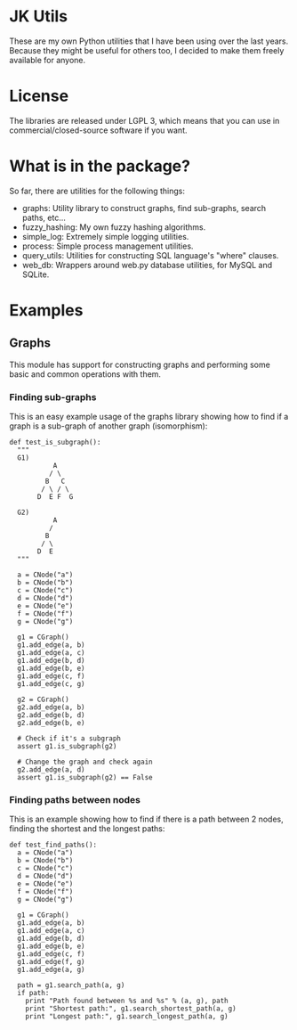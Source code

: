 # JK Utils

These are my own Python utilities that I have been using over the last years. Because they might be useful for others too, I decided to make them freely available for anyone.

# License

The libraries are released under LGPL 3, which means that you can use in commercial/closed-source software if you want.

# What is in the package?

So far, there are utilities for the following things:

  * graphs: Utility library to construct graphs, find sub-graphs, search paths, etc...
  * fuzzy_hashing: My own fuzzy hashing algorithms.
  * simple_log: Extremely simple logging utilities.
  * process: Simple process management utilities.
  * query_utils: Utilities for constructing SQL language's "where" clauses.
  * web_db: Wrappers around web.py database utilities, for MySQL and SQLite.

# Examples

## Graphs

This module has support for constructing graphs and performing some basic and common operations with them.

### Finding sub-graphs

This is an easy example usage of the graphs library showing how to find if a graph is a sub-graph of another graph (isomorphism):

```
def test_is_subgraph():
  """
  G1)
           A
          / \
         B   C
        / \ / \
       D  E F  G

  G2)
           A
          / 
         B
        / \
       D  E
  """

  a = CNode("a")
  b = CNode("b")
  c = CNode("c")
  d = CNode("d")
  e = CNode("e")
  f = CNode("f")
  g = CNode("g")

  g1 = CGraph()
  g1.add_edge(a, b)
  g1.add_edge(a, c)
  g1.add_edge(b, d)
  g1.add_edge(b, e)
  g1.add_edge(c, f)
  g1.add_edge(c, g)

  g2 = CGraph()
  g2.add_edge(a, b)
  g2.add_edge(b, d)
  g2.add_edge(b, e)

  # Check if it's a subgraph
  assert g1.is_subgraph(g2) 
  
  # Change the graph and check again
  g2.add_edge(a, d)
  assert g1.is_subgraph(g2) == False
```

### Finding paths between nodes

This is an example showing how to find if there is a path between 2 nodes, finding the shortest and the longest paths:

```
def test_find_paths():
  a = CNode("a")
  b = CNode("b")
  c = CNode("c")
  d = CNode("d")
  e = CNode("e")
  f = CNode("f")
  g = CNode("g")

  g1 = CGraph()
  g1.add_edge(a, b)
  g1.add_edge(a, c)
  g1.add_edge(b, d)
  g1.add_edge(b, e)
  g1.add_edge(c, f)
  g1.add_edge(f, g)
  g1.add_edge(a, g)

  path = g1.search_path(a, g)
  if path:
    print "Path found between %s and %s" % (a, g), path
    print "Shortest path:", g1.search_shortest_path(a, g)
    print "Longest path:", g1.search_longest_path(a, g)

```

